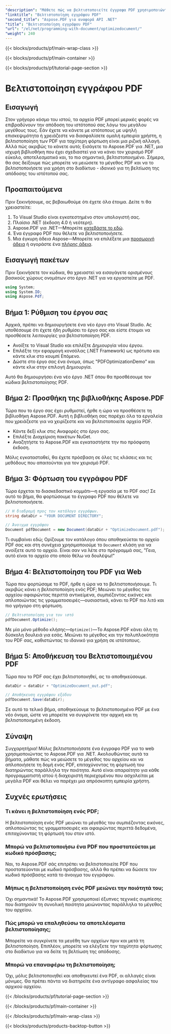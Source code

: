 ```yaml
---
"description": "Μάθετε πώς να βελτιστοποιείτε έγγραφα PDF χρησιμοποιώντας το Aspose.PDF για .NET με τον αναλυτικό οδηγό μας. Βελτιώστε την απόδοση του ιστού μειώνοντας το μέγεθος και την πολυπλοκότητα του αρχείου."
"linktitle": "Βελτιστοποίηση εγγράφου PDF"
"second_title": "Aspose.PDF για αναφορά API .NET"
"title": "Βελτιστοποίηση εγγράφου PDF"
"url": "/el/net/programming-with-document/optimizedocument/"
"weight": 240
---
```


{{< blocks/products/pf/main-wrap-class >}}

{{< blocks/products/pf/main-container >}}

{{< blocks/products/pf/tutorial-page-section >}}

# Βελτιστοποίηση εγγράφου PDF

## Εισαγωγή

Στον γρήγορο κόσμο του ιστού, τα αρχεία PDF μπορεί μερικές φορές να επιβραδύνουν την απόδοση του ιστότοπού σας λόγω του μεγάλου μεγέθους τους. Εάν έχετε να κάνετε με ιστότοπους με υψηλή επισκεψιμότητα ή χρειάζεστε να διασφαλίσετε ομαλή εμπειρία χρήστη, η βελτιστοποίηση των PDF για ταχύτερη φόρτωση είναι μια ριζική αλλαγή. Αλλά πώς ακριβώς το κάνετε αυτό; Εισάγετε το Aspose.PDF για .NET, μια ισχυρή βιβλιοθήκη που έχει σχεδιαστεί για να κάνει τον χειρισμό PDF εύκολο, αποτελεσματικό και, το πιο σημαντικό, βελτιστοποιημένο. Σήμερα, θα σας δείξουμε πώς μπορείτε να μειώσετε το μέγεθος PDF και να το βελτιστοποιήσετε για χρήση στο διαδίκτυο - ιδανικό για τη βελτίωση της απόδοσης του ιστότοπού σας.

## Προαπαιτούμενα

Πριν ξεκινήσουμε, ας βεβαιωθούμε ότι έχετε όλα έτοιμα. Δείτε τι θα χρειαστείτε:

1. Το Visual Studio είναι εγκατεστημένο στον υπολογιστή σας.
2. Πλαίσιο .NET (έκδοση 4.0 ή νεότερη).
3. Aspose.PDF για .NET—Μπορείτε [κατεβάστε το εδώ](https://releases.aspose.com/pdf/net/).
4. Ένα έγγραφο PDF που θέλετε να βελτιστοποιήσετε.
5. Μια έγκυρη άδεια Aspose—Μπορείτε να επιλέξετε μια [προσωρινή άδεια](https://purchase.aspose.com/temporary-license/) ή αγοράστε ένα [πλήρης άδεια](https://purchase.aspose.com/buy).

## Εισαγωγή πακέτων

Πριν ξεκινήσετε τον κώδικα, θα χρειαστεί να εισαγάγετε ορισμένους βασικούς χώρους ονομάτων στο έργο .NET για να εργαστείτε με PDF.

```csharp
using System;
using System.IO;
using Aspose.Pdf;
```

## Βήμα 1: Ρύθμιση του έργου σας

Αρχικά, πρέπει να δημιουργήσετε ένα νέο έργο στο Visual Studio. Ας υποθέσουμε ότι έχετε ήδη ρυθμίσει το έργο σας και είστε έτοιμοι να προσθέσετε λειτουργίες για βελτιστοποίηση PDF.

- Ανοίξτε το Visual Studio και επιλέξτε Δημιουργία νέου έργου.
- Επιλέξτε την εφαρμογή κονσόλας (.NET Framework) ως πρότυπο και κάντε κλικ στο κουμπί Επόμενο.
- Δώστε στο έργο σας ένα όνομα, όπως "PDFOptimizationDemo" και κάντε κλικ στην επιλογή Δημιουργία.

Αυτό θα δημιουργήσει ένα νέο έργο .NET όπου θα προσθέσουμε τον κώδικα βελτιστοποίησης PDF.

## Βήμα 2: Προσθήκη της βιβλιοθήκης Aspose.PDF

Τώρα που το έργο σας έχει ρυθμιστεί, ήρθε η ώρα να προσθέσετε τη βιβλιοθήκη Aspose.PDF. Αυτή η βιβλιοθήκη σας παρέχει όλα τα εργαλεία που χρειάζεστε για να χειρίζεστε και να βελτιστοποιείτε αρχεία PDF. 

- Κάντε δεξί κλικ στις Αναφορές στο έργο σας.
- Επιλέξτε Διαχείριση πακέτων NuGet.
- Αναζητήστε το Aspose.PDF και εγκαταστήστε την πιο πρόσφατη έκδοση.

Μόλις εγκατασταθεί, θα έχετε πρόσβαση σε όλες τις κλάσεις και τις μεθόδους που απαιτούνται για τον χειρισμό PDF.

## Βήμα 3: Φόρτωση του εγγράφου PDF

Τώρα έρχεται το διασκεδαστικό κομμάτι—η εργασία με το PDF σας! Σε αυτό το βήμα, θα φορτώσουμε το έγγραφο PDF που θέλετε να βελτιστοποιήσετε.

```csharp
// Η διαδρομή προς τον κατάλογο εγγράφων.
string dataDir = "YOUR DOCUMENT DIRECTORY";

// Άνοιγμα εγγράφου
Document pdfDocument = new Document(dataDir + "OptimizeDocument.pdf");
```

Τι συμβαίνει εδώ; Ορίζουμε τον κατάλογο όπου αποθηκεύεται το αρχείο PDF σας και στη συνέχεια χρησιμοποιούμε το `Document` κλάση για να ανοίξετε αυτό το αρχείο. Είναι σαν να λέτε στο πρόγραμμά σας, "Γεια, αυτό είναι το αρχείο στο οποίο θέλω να δουλέψω!"

## Βήμα 4: Βελτιστοποίηση του PDF για Web

Τώρα που φορτώσαμε το PDF, ήρθε η ώρα να το βελτιστοποιήσουμε. Τι ακριβώς κάνει η βελτιστοποίηση ενός PDF; Μειώνει το μέγεθος του αρχείου αφαιρώντας περιττά αντικείμενα, συμπιέζοντας εικόνες και απλοποιώντας τις γραμματοσειρές—ουσιαστικά, κάνει το PDF πιο λιτό και πιο γρήγορο στη φόρτωση.

```csharp
// Βελτιστοποίηση για τον ιστό
pdfDocument.Optimize();
```

Με μία μόνο μέθοδο κλήσης—`Optimize()`—Το Aspose.PDF κάνει όλη τη δύσκολη δουλειά για εσάς. Μειώνει το μέγεθος και την πολυπλοκότητα του PDF σας, καθιστώντας το ιδανικό για χρήση σε ιστότοπους.

## Βήμα 5: Αποθήκευση του Βελτιστοποιημένου PDF

Τώρα που το PDF σας έχει βελτιστοποιηθεί, ας το αποθηκεύσουμε.

```csharp
dataDir = dataDir + "OptimizeDocument_out.pdf";

// Αποθήκευση εγγράφου εξόδου
pdfDocument.Save(dataDir);
```

Σε αυτό το τελικό βήμα, αποθηκεύουμε το βελτιστοποιημένο PDF με ένα νέο όνομα, ώστε να μπορείτε να συγκρίνετε την αρχική και τη βελτιστοποιημένη έκδοση.

## Σύναψη

Συγχαρητήρια! Μόλις βελτιστοποιήσατε ένα έγγραφο PDF για το web χρησιμοποιώντας το Aspose.PDF για .NET. Ακολουθώντας αυτά τα βήματα, μάθατε πώς να μειώσετε το μέγεθος του αρχείου και να απλοποιήσετε τη δομή ενός PDF, επιταχύνοντας τη φόρτωσή του διατηρώντας παράλληλα την ποιότητα. Αυτό είναι απαραίτητο για κάθε προγραμματιστή ιστού ή διαχειριστή περιεχομένου που ασχολείται με μεγάλα PDF και θέλει να παρέχει μια απρόσκοπτη εμπειρία χρήστη.

## Συχνές ερωτήσεις

### Τι κάνει η βελτιστοποίηση ενός PDF;
Η βελτιστοποίηση ενός PDF μειώνει το μέγεθός του συμπιέζοντας εικόνες, απλοποιώντας τις γραμματοσειρές και αφαιρώντας περιττά δεδομένα, επιταχύνοντας τη φόρτωσή του στον ιστό.

### Μπορώ να βελτιστοποιήσω ένα PDF που προστατεύεται με κωδικό πρόσβασης;
Ναι, το Aspose.PDF σάς επιτρέπει να βελτιστοποιείτε PDF που προστατεύονται με κωδικό πρόσβασης, αλλά θα πρέπει να δώσετε τον κωδικό πρόσβασης κατά το άνοιγμα του εγγράφου.

### Μήπως η βελτιστοποίηση ενός PDF μειώνει την ποιότητά του;
Όχι σημαντικά! Το Aspose.PDF χρησιμοποιεί έξυπνες τεχνικές συμπίεσης που διατηρούν τη συνολική ποιότητα μειώνοντας παράλληλα το μέγεθος του αρχείου.

### Πώς μπορώ να επαληθεύσω τα αποτελέσματα βελτιστοποίησης;
Μπορείτε να συγκρίνετε τα μεγέθη των αρχείων πριν και μετά τη βελτιστοποίηση. Επιπλέον, μπορείτε να ελέγξετε την ταχύτητα φόρτωσης στο διαδίκτυο για να δείτε τη βελτίωση της απόδοσης.

### Μπορώ να επαναφέρω τη βελτιστοποίηση;
Όχι, μόλις βελτιστοποιηθεί και αποθηκευτεί ένα PDF, οι αλλαγές είναι μόνιμες. Θα πρέπει πάντα να διατηρείτε ένα αντίγραφο ασφαλείας του αρχικού αρχείου.

{{< /blocks/products/pf/tutorial-page-section >}}

{{< /blocks/products/pf/main-container >}}

{{< /blocks/products/pf/main-wrap-class >}}

{{< blocks/products/products-backtop-button >}}